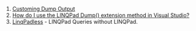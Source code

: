 1. [Customing Dump Output](https://www.linqpad.net/CustomizingDump.aspx)
2. [How do I use the LINQPad Dump() extension method in Visual Studio?](https://stackoverflow.com/questions/2699466/how-do-i-use-the-linqpad-dump-extension-method-in-visual-studio)
3. [LinqPadless](https://github.com/atifaziz/LinqPadless) - LINQPad Queries without LINQPad.

